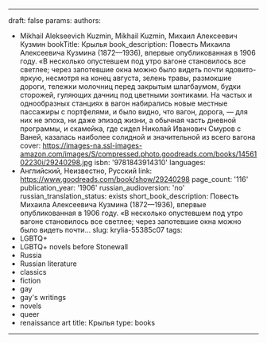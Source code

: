 ---
draft: false
params:
  authors:
  - Mikhail Alekseevich Kuzmin, Mikhail Kuzmin, Михаил Алексеевич Кузмин
  bookTitle: Крылья
  book_description: Повесть Михаила Алексеевича Кузмина (1872—1936), впервые опубликованная
    в 1906 году. «В несколько опустевшем под утро вагоне становилось все светлее;
    через запотевшие окна можно было видеть почти ядовито-яркую, несмотря на конец
    августа, зелень травы, размокшие дороги, тележки молочниц перед закрытым шлагбаумом,
    будки сторожей, гуляющих дачниц под цветными зонтиками. На частых и однообразных
    станциях в вагон набирались новые местные пассажиры с портфелями, и было видно,
    что вагон, дорога, — для них не эпоха, ни даже эпизод жизни, а обычная часть дневной
    программы, и скамейка, где сидел Николай Иванович Смуров с Ваней, казалась наиболее
    солидной и значительной из всего вагона
  cover: https://images-na.ssl-images-amazon.com/images/S/compressed.photo.goodreads.com/books/1456102230i/29240298.jpg
  isbn: '9781843914310'
  languages:
  - Английский, Неизвестно, Русский
  link: https://www.goodreads.com/book/show/29240298
  page_count: '116'
  publication_year: '1906'
  russian_audioversion: 'no'
  russian_translation_status: exists
  short_book_description: Повесть Михаила Алексеевича Кузмина (1872—1936), впервые
    опубликованная в 1906 году. «В несколько опустевшем под утро вагоне становилось
    все светлее; через запотевшие окна можно было видеть почти...
  slug: krylia-55385c07
  tags:
  - LGBTQ+
  - LGBTQ+ novels before Stonewall
  - Russia
  - Russian literature
  - classics
  - fiction
  - gay
  - gay's writings
  - novels
  - queer
  - renaissance art
title: Крылья
type: books
------
